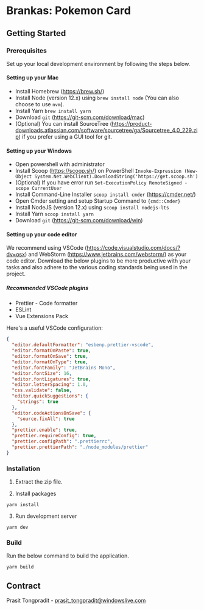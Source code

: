 # Brankas: Pokemon Card

## Getting Started

### Prerequisites

Set up your local development environment by following the steps below.

#### Setting up your Mac

- Install Homebrew (https://brew.sh/)
- Install Node (version 12.x) using `brew install node` (You can also choose to use `nvm`).
- Install Yarn `brew install yarn`
- Download `git` (https://git-scm.com/download/mac)
- (Optional) You can install
  SourceTree (https://product-downloads.atlassian.com/software/sourcetree/ga/Sourcetree_4.0_229.zip) if you prefer using
  a GUI tool for git.

#### Setting up your Windows

- Open powershell with administrator
- Install Scoop (https://scoop.sh/) on
  PowerShell `Invoke-Expression (New-Object System.Net.WebClient).DownloadString('https://get.scoop.sh')`
- (Optional) If you have error run `Set-ExecutionPolicy RemoteSigned -scope CurrentUser`
- Install Command-Line Installer `scoop install cmder` (https://cmder.net/)
- Open Cmder setting and setup Startup Command to `{cmd::Cmder}`
- Install NodeJS (version 12.x) using `scoop install nodejs-lts`
- Install Yarn `scoop install yarn`
- Download `git` (https://git-scm.com/download/win)

#### Setting up your code editor

We recommend using VSCode (https://code.visualstudio.com/docs/?dv=osx) and
WebStorm (https://www.jetbrains.com/webstorm/) as your code editor. Download the below plugins to be more productive
with your tasks and also adhere to the various coding standards being used in the project.

##### Recommended VSCode plugins

- Prettier - Code formatter
- ESLint
- Vue Extensions Pack

Here's a useful VSCode configuration:

```json
{
  "editor.defaultFormatter": "esbenp.prettier-vscode",
  "editor.formatOnPaste": true,
  "editor.formatOnSave": true,
  "editor.formatOnType": true,
  "editor.fontFamily": "JetBrains Mono",
  "editor.fontSize": 16,
  "editor.fontLigatures": true,
  "editor.letterSpacing": 1.0,
  "css.validate": false,
  "editor.quickSuggestions": {
    "strings": true
  },
  "editor.codeActionsOnSave": {
    "source.fixAll": true
  },
  "prettier.enable": true,
  "prettier.requireConfig": true,
  "prettier.configPath": ".prettierrc",
  "prettier.prettierPath": "./node_modules/prettier"
}
```

### Installation

1. Extract the zip file.

2. Install packages

```shell
yarn install
```

3. Run development server

```shell
yarn dev
```

### Build

Run the below command to build the application.

```shell
yarn build
```

## Contract

Prasit Tongpradit - [prasit_tongpradit@windowslive.com](mailto:prasit_tongpradit@windowslive.com)
